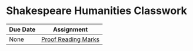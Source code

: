 # Shakespeare Humanities Classwork

| Due Date | Assignment |
|----------|------------|
|None | [Proof Reading Marks](lang/ProofreadingMarks.pdf)|

